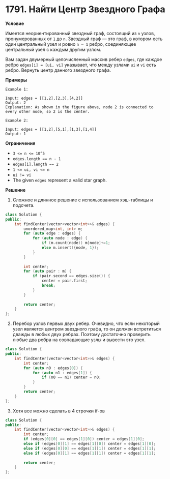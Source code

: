 # 1791. Найти Центр Звездного Графа

**Условие**

Имеется неориентированный звездный граф, состоящий из `n` узлов, пронумерованных от `1` до `n`. Звездный граф — это граф, в котором есть один центральный узел и ровно `n — 1` ребро, соединяющее центральный узел с каждым другим узлом.

Вам задан двумерный целочисленный массив ребер `edges`, где каждое ребро `edges[i] = [ui, vi]` указывает, что между узлами `ui` и `vi` есть ребро. Вернуть центр данного звездного графа.

**Примеры**
```
Example 1:

Input: edges = [[1,2],[2,3],[4,2]]
Output: 2
Explanation: As shown in the figure above, node 2 is connected to every other node, so 2 is the center.

Example 2:

Input: edges = [[1,2],[5,1],[1,3],[1,4]]
Output: 1
```

**Ограничения**

- `3 <= n <= 10^5`
- `edges.length == n - 1`
- `edges[i].length == 2`
- `1 <= ui, vi <= n`
- `ui != vi`
- The given `edges` represent a valid star graph.

**Решение**
1. Сложное и длинное решение с использованием хэш-таблицы и подсчета. 

```C++
class Solution {
public:
    int findCenter(vector<vector<int>>& edges) {
        unordered_map<int, int> m;
        for (auto edge : edges) {
            for (auto node : edge) {
                if (m.count(node)) m[node]+=1;
                else m.insert({node, 1});
            }
        }
        
        int center;
        for (auto pair : m) {
            if (pair.second == edges.size()) {
                center = pair.first;
                break;
            }
        }
        
        return center;
    }
};
```

2. Перебор узлов первых двух ребер. Очевидно, что если некоторый узел является центром звездного графа, то он должен встретиться дважды в любых двух ребрах. Поэтому достаточно проверить любые два ребра на совпадающие узлы и вывести это узел.

```C++
class Solution {
public:
    int findCenter(vector<vector<int>>& edges) {
        int center;
        for (auto n0 : edges[0]) {
            for (auto n1 : edges[1]) {
                if (n0 == n1) center = n0;
            }
        }
        return center;
    }
};
```

3. Хотя все можно сделать в 4 строчки if-ов

```C++
class Solution {
public:
    int findCenter(vector<vector<int>>& edges) {
        int center;
        if (edges[0][0] == edges[1][0]) center = edges[1][0];
        else if (edges[0][1] == edges[1][0]) center = edges[1][0];
        else if (edges[0][0] == edges[1][1]) center = edges[1][1];
        else if (edges[0][1] == edges[1][1]) center = edges[1][1];
        
        return center;
    }
};
```

